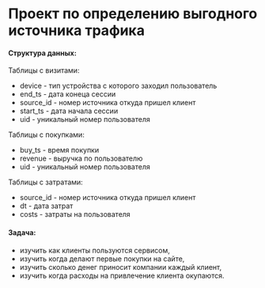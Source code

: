 # Проект по определению выгодного источника трафика
#### Структура данных:
Таблицы с визитами:
* device - тип устройства с которого заходил пользователь
* end_ts - дата конеца сессии
* source_id - номер источника откуда пришел клиент
* start_ts - дата начала сессии
* uid - уникальный номер пользователя

Таблицы с покупками:
* buy_ts - время покупки
* revenue - выручка по пользователю
* uid - уникальный номер пользователя

Таблицы с затратами:
* source_id - номер источника откуда пришел клиент
* dt - дата затрат
* costs - затраты на пользователя
#### Задача:
* изучить как клиенты пользуются сервисом,
* изучить когда делают первые покупки на сайте,
* изучить сколько денег приносит компании каждый клиент,
* изучить когда расходы на привлечение клиента окупаются.

